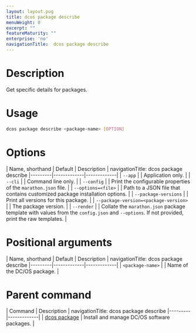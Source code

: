```yaml
---
layout: layout.pug
title: dcos package describe
menuWeight: 0
excerpt: ""
featureMaturity: ""
enterprise: 'no'
navigationTitle:  dcos package describe
---
```


<!-- This source repo for this topic is https://github.com/dcos/dcos-docs -->


# Description
Get specific details for packages.

# Usage

```bash
dcos package describe <package-name> [OPTION]
```

# Options

| Name, shorthand | Default | Description |
navigationTitle:  dcos package describe
|---------|-------------|-------------|
| `--app`   |             |  Application only. |
| `--cli`   |             |  Command line only. |
| `--config`   |             | Print the configurable properties of the `marathon.json` file. |
| `--options=<file>`   |             | Path to a JSON file that contains customized package installation options. |
| `--package-versions`   |             | Print all versions for this package. |
| `--package-version=<package-version>`   |             | The package version. |
| `--render`   |             |  Collate the `marathon.json` package template with values from the `config.json` and `--options`. If not provided, print the raw templates. |

# Positional arguments

| Name, shorthand | Default | Description |
navigationTitle:  dcos package describe
|---------|-------------|-------------|
| `<package-name>`   |             |  Name of the DC/OS package. |
        
# Parent command

| Command | Description |
navigationTitle:  dcos package describe
|---------|-------------|
| [dcos package](/docs/1.9/cli/command-reference/dcos-package/)   | Install and manage DC/OS software packages. |

